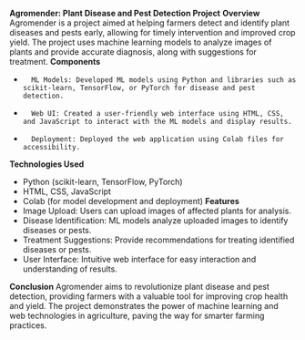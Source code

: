 **Agromender: Plant Disease and Pest Detection Project**
**Overview**
Agromender is a project aimed at helping farmers detect and identify plant diseases and pests early, allowing for timely intervention and improved crop yield. The project uses machine learning models to analyze images of plants and provide accurate diagnosis, along with suggestions for treatment.
**Components**
* 		ML Models: Developed ML models using Python and libraries such as scikit-learn, TensorFlow, or PyTorch for disease and pest detection.
* 		Web UI: Created a user-friendly web interface using HTML, CSS, and JavaScript to interact with the ML models and display results.
* 		Deployment: Deployed the web application using Colab files for accessibility.
**Technologies Used**
* Python (scikit-learn, TensorFlow, PyTorch)
* HTML, CSS, JavaScript
* Colab (for model development and deployment)
**Features**
* Image Upload: Users can upload images of affected plants for analysis.
* Disease Identification: ML models analyze uploaded images to identify diseases or pests.
* Treatment Suggestions: Provide recommendations for treating identified diseases or pests.
* User Interface: Intuitive web interface for easy interaction and understanding of results.

**Conclusion**
Agromender aims to revolutionize plant disease and pest detection, providing farmers with a valuable tool for improving crop health and yield. The project demonstrates the power of machine learning and web technologies in agriculture, paving the way for smarter farming practices.
